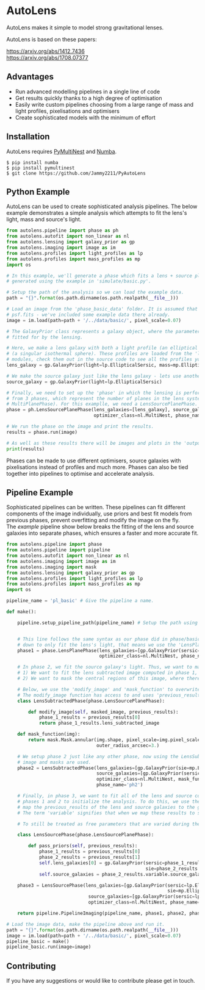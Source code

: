 # AutoLens

AutoLens makes it simple to model strong gravitational lenses.

AutoLens is based on these papers:

https://arxiv.org/abs/1412.7436<br/>
https://arxiv.org/abs/1708.07377

## Advantages

- Run advanced modelling pipelines in a single line of code
- Get results quickly thanks to a high degree of optimisation
- Easily write custom pipelines choosing from a large range of mass and light profiles, pixelisations and optimisers
- Create sophisticated models with the minimum of effort

## Installation

AutoLens requires [PyMultiNest](http://johannesbuchner.github.io/pymultinest-tutorial/install.html) and [Numba](https://github.com/numba/numba).

```
$ pip install numba
$ pip install pymultinest
$ git clone https://github.com/Jammy2211/PyAutoLens
```

## Python Example

AutoLens can be used to create sophisticated analysis pipelines. The below example demonstrates a simple analysis which attempts to fit the lens's light, mass and source's light.

```python
from autolens.pipeline import phase as ph
from autolens.autofit import non_linear as nl
from autolens.lensing import galaxy_prior as gp
from autolens.imaging import image as im
from autolens.profiles import light_profiles as lp
from autolens.profiles import mass_profiles as mp
import os

# In this example, we'll generate a phase which fits a lens + source plane system. The example data we fit is
# generated using the example in 'simulate/basic.py'.

# Setup the path of the analysis so we can load the example data.
path = "{}".format(os.path.dirname(os.path.realpath(__file__)))

# Load an image from the 'phase_basic_data' folder. It is assumed that this folder contains image.fits, noise.fits and
# psf.fits - we've included some example data there already.
image = im.load(path=path + '/../data/basic/', pixel_scale=0.07)

# The GalaxyPrior class represents a galaxy object, where the parameters of its associated profiles are variable and
# fitted for by the lensing.

# Here, we make a lens galaxy with both a light profile (an elliptical Sersic) and mass profile
# (a singular isothermal sphere). These profiles are loaded from the 'light_profile (lp)' and 'mass_profile (mp)'
# modules, check them out in the source code to see all the profiles you can choose from!
lens_galaxy = gp.GalaxyPrior(light=lp.EllipticalSersic, mass=mp.EllipticalIsothermal)

# We make the source galaxy just like the lens galaxy - lets use another Sersic light profile.
source_galaxy = gp.GalaxyPrior(light=lp.EllipticalSersic)

# Finally, we need to set up the 'phase' in which the lensing is performed. Depending on the lensing you can choose
# from 3 phases, which represent the number of planes in the lens system (LensPlanePhase, LensSourcePlanePhase,
# MultiPlanePhase). For this examplle, we need a LensSourcePlanePhase.
phase = ph.LensSourcePlanePhase(lens_galaxies=[lens_galaxy], source_galaxies=[source_galaxy],
                                optimizer_class=nl.MultiNest, phase_name='ph_basic')

# We run the phase on the image and print the results.
results = phase.run(image)

# As well as these results there will be images and plots in the 'output' folder.
print(results)

```

Phases can be made to use different optimisers, source galaxies with pixelisations instead of profiles and much more. Phases can also be tied together into pipelines to optimise and accelerate analysis.

## Pipeline Example

Sophisticated pipelines can be written. These pipelines can fit different components of the image individually, use priors and best fit models from previous phases, prevent overfitting and modify the image on the fly.</br>
The *example* pipeline show below breaks the fitting of the lens and source galaxies into separate phases, which ensures a faster and more accurate fit.

```python
from autolens.pipeline import phase
from autolens.pipeline import pipeline
from autolens.autofit import non_linear as nl
from autolens.imaging import image as im
from autolens.imaging import mask
from autolens.lensing import galaxy_prior as gp
from autolens.profiles import light_profiles as lp
from autolens.profiles import mass_profiles as mp
import os

pipeline_name = 'pl_basic' # Give the pipeline a name.

def make():

    pipeline.setup_pipeline_path(pipeline_name) # Setup the path using the pipeline name.


    # This line follows the same syntax as our phase did in phase/basic.py. However, as we're breaking the analysis
    # down to only fit the lens's light, that means we use the 'LensPlanePhase' and just specify the lens galaxy.
    phase1 = phase.LensPlanePhase(lens_galaxies=[gp.GalaxyPrior(sersic=lp.EllipticalSersic)],
                                  optimizer_class=nl.MultiNest, phase_name='ph1')

    # In phase 2, we fit the source galaxy's light. Thus, we want to make 2 changes from the previous phase:
    # 1) We want to fit the lens subtracted image computed in phase 1, instead of the observed image.
    # 2) We want to mask the central regions of this image, where there are residuals from the lens light subtraction.

    # Below, we use the 'modify_image' and 'mask_function' to overwrite the image and mask that are used in this phase.
    # The modify_image function has access to and uses 'previous_results' - these are the results computed in phase 1.
    class LensSubtractedPhase(phase.LensSourcePlanePhase):

        def modify_image(self, masked_image, previous_results):
            phase_1_results = previous_results[0]
            return phase_1_results.lens_subtracted_image

    def mask_function(img):
        return mask.Mask.annular(img.shape, pixel_scale=img.pixel_scale, inner_radius_arcsec=0.4,
                                 outer_radius_arcsec=3.)

    # We setup phase 2 just like any other phase, now using the LensSubtracted phase we created above so that our new
    # image and masks are used.
    phase2 = LensSubtractedPhase(lens_galaxies=[gp.GalaxyPrior(sie=mp.EllipticalIsothermal)],
                                 source_galaxies=[gp.GalaxyPrior(sersic=lp.EllipticalSersic)],
                                 optimizer_class=nl.MultiNest, mask_function=mask_function,
                                 phase_name='ph2')

    # Finally, in phase 3, we want to fit all of the lens and source component simulateously, using the results of
    # phases 1 and 2 to initialize the analysis. To do this, we use the 'pass_priors' function, which allows us to
    # map the previous_results of the lens and source galaxies to the galaxies in this phase.
    # The term 'variable' signifies that when we map these results to setup the GalaxyPrior, we want the parameters

    # To still be treated as free parameters that are varied during the fit.

    class LensSourcePhase(phase.LensSourcePlanePhase):

        def pass_priors(self, previous_results):
            phase_1_results = previous_results[0]
            phase_2_results = previous_results[1]
            self.lens_galaxies[0] = gp.GalaxyPrior(sersic=phase_1_results.variable.lens_galaxies[0].sersic,
                                                   sie=phase_2_results.variable.lens_galaxies[0].sie)
            self.source_galaxies = phase_2_results.variable.source_galaxies

    phase3 = LensSourcePhase(lens_galaxies=[gp.GalaxyPrior(sersic=lp.EllipticalSersic,
                                                           sie=mp.EllipticalIsothermal)],
                              source_galaxies=[gp.GalaxyPrior(sersic=lp.EllipticalSersic)],
                              optimizer_class=nl.MultiNest, phase_name='ph3')

    return pipeline.PipelineImaging(pipeline_name, phase1, phase2, phase3)

# Load the image data, make the pipeline above and run it.
path = "{}".format(os.path.dirname(os.path.realpath(__file__)))
image = im.load(path=path + '/../data/basic/', pixel_scale=0.07)
pipeline_basic = make()
pipeline_basic.run(image=image)
```


## Contributing

If you have any suggestions or would like to contribute please get in touch.
